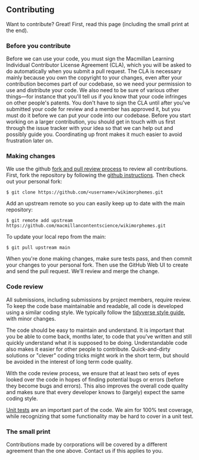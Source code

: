 ## Contributing

Want to contribute? Great! First, read this page (including the small print at the end).

### Before you contribute
Before we can use your code, you must sign the Macmillan Learning Individual Contributor License Agreement (CLA), which you will be asked to do automatically when you submit a pull request. The CLA is necessary mainly because you own the copyright to your changes, even after your contribution becomes part of our codebase, so we need your permission to use and distribute your code. We also need to be sure of various other things—for instance that you'll tell us if you know that your code infringes on other people's patents. You don't have to sign the CLA until after you've submitted your code for review and a member has approved it, but you must do it before we can put your code into our codebase. 
Before you start working on a larger contribution, you should get in touch with us first through the issue tracker with your idea so that we can help out and possibly guide you. Coordinating up front makes it much easier to avoid frustration later on.

### Making changes

We use the github [fork and pull review process](https://help.github.com/articles/using-pull-requests) to review all contributions. First, fork the repository by following the [github instructions](https://help.github.com/articles/fork-a-repo). Then check out your personal fork:

    $ git clone https://github.com/<username>/wikimorphemes.git

Add an upstream remote so you can easily keep up to date with the main repository:

    $ git remote add upstream https://github.com/macmillancontentscience/wikimorphemes.git

To update your local repo from the main:

    $ git pull upstream main

When you're done making changes, make sure tests pass, and then commit your changes to your personal fork. Then use the GitHub Web UI to create and send the pull request. We'll review and merge the change.


### Code review

All submissions, including submissions by project members, require review. To keep the code base maintainable and readable, all code is developed using a similar coding style. We typically follow the [tidyverse style guide](https://style.tidyverse.org/), with minor changes.


The code should be easy to maintain and understand. It is important that you be able to come back, months later, to code that you've written and still quickly understand what it is supposed to be doing. Understandable code also makes it easier for other people to contribute. Quick-and-dirty solutions or "clever" coding tricks might work in the short term, but should be avoided in the interest of long term code quality.

With the code review process, we ensure that at least two sets of eyes looked over the code in hopes of finding potential bugs or errors (before they become bugs and errors). This also improves the overall code quality and makes sure that every developer knows to (largely) expect the same coding style.


[Unit tests](https://testthat.r-lib.org/) are an important part of the code. We aim for 100% test coverage, while recognizing that some functionality may be hard to cover in a unit test. 



### The small print 

Contributions made by corporations will be covered by a
different agreement than the one above. Contact us if this applies to you.
